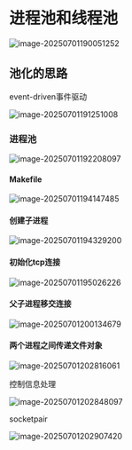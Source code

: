 # 进程池和线程池

![image-20250701190051252](C:\Users\LIYUFENG\AppData\Roaming\Typora\typora-user-images\image-20250701190051252.png)

## 池化的思路

event-driven事件驱动

![image-20250701191251008](C:\Users\LIYUFENG\AppData\Roaming\Typora\typora-user-images\image-20250701191251008.png)

### 进程池

![image-20250701192208097](C:\Users\LIYUFENG\AppData\Roaming\Typora\typora-user-images\image-20250701192208097.png)

#### Makefile

![image-20250701194147485](C:\Users\LIYUFENG\AppData\Roaming\Typora\typora-user-images\image-20250701194147485.png)

#### 创建子进程

![image-20250701194329200](C:\Users\LIYUFENG\AppData\Roaming\Typora\typora-user-images\image-20250701194329200.png)

#### 初始化tcp连接

![image-20250701195026226](C:\Users\LIYUFENG\AppData\Roaming\Typora\typora-user-images\image-20250701195026226.png)

#### 父子进程移交连接

![image-20250701200134679](C:\Users\LIYUFENG\AppData\Roaming\Typora\typora-user-images\image-20250701200134679.png)

#### 两个进程之间传递文件对象

![image-20250701202816061](C:\Users\LIYUFENG\AppData\Roaming\Typora\typora-user-images\image-20250701202816061.png)



控制信息处理

![image-20250701202848097](C:\Users\LIYUFENG\AppData\Roaming\Typora\typora-user-images\image-20250701202848097.png)



socketpair

![image-20250701202907420](C:\Users\LIYUFENG\AppData\Roaming\Typora\typora-user-images\image-20250701202907420.png)